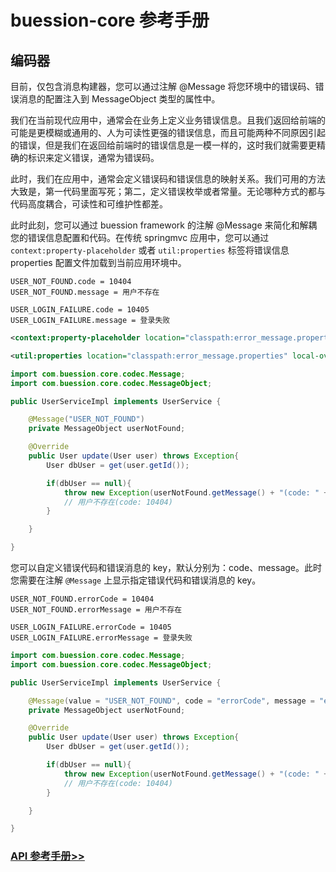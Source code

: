 # buession-core 参考手册


## 编码器


目前，仅包含消息构建器，您可以通过注解 @Message 将您环境中的错误码、错误消息的配置注入到 MessageObject 类型的属性中。


我们在当前现代应用中，通常会在业务上定义业务错误信息。且我们返回给前端的可能是更模糊或通用的、人为可读性更强的错误信息，而且可能两种不同原因引起的错误，但是我们在返回给前端时的错误信息是一模一样的，这时我们就需要更精确的标识来定义错误，通常为错误码。

此时，我们在应用中，通常会定义错误码和错误信息的映射关系。我们可用的方法大致是，第一代码里面写死；第二，定义错误枚举或者常量。无论哪种方式的都与代码高度耦合，可读性和可维护性都差。

此时此刻，您可以通过 buession framework 的注解 @Message 来简化和解耦您的错误信息配置和代码。在传统 springmvc 应用中，您可以通过 `context:property-placeholder` 或者 `util:properties` 标签将错误信息 properties 配置文件加载到当前应用环境中。

```properties
USER_NOT_FOUND.code = 10404
USER_NOT_FOUND.message = 用户不存在

USER_LOGIN_FAILURE.code = 10405
USER_LOGIN_FAILURE.message = 登录失败
```

```xml
<context:property-placeholder location="classpath:error_message.properties"/>

<util:properties location="classpath:error_message.properties" local-override="true"/>
```


```java
import com.buession.core.codec.Message;
import com.buession.core.codec.MessageObject;

public UserServiceImpl implements UserService {

	@Message("USER_NOT_FOUND")
	private MessageObject userNotFound;

	@Override
	public User update(User user) throws Exception{
		User dbUser = get(user.getId());

		if(dbUser == null){
			throw new Exception(userNotFound.getMessage() + "(code: " + userNotFound.getCode() + ")");
			// 用户不存在(code: 10404)
		}

	}

}
```


您可以自定义错误代码和错误消息的 key，默认分别为：code、message。此时您需要在注解 `@Message` 上显示指定错误代码和错误消息的 key。

```properties
USER_NOT_FOUND.errorCode = 10404
USER_NOT_FOUND.errorMessage = 用户不存在

USER_LOGIN_FAILURE.errorCode = 10405
USER_LOGIN_FAILURE.errorMessage = 登录失败
```

```java
import com.buession.core.codec.Message;
import com.buession.core.codec.MessageObject;

public UserServiceImpl implements UserService {

	@Message(value = "USER_NOT_FOUND", code = "errorCode", message = "errorMessage")
	private MessageObject userNotFound;

	@Override
	public User update(User user) throws Exception{
		User dbUser = get(user.getId());

		if(dbUser == null){
			throw new Exception(userNotFound.getMessage() + "(code: " + userNotFound.getCode() + ")");
			// 用户不存在(code: 10404)
		}

	}

}
```


### [API 参考手册>>](https://javadoc.io/static/com.buession/buession-core/2.3.0/com/buession/core/codec/package-summary.html)
